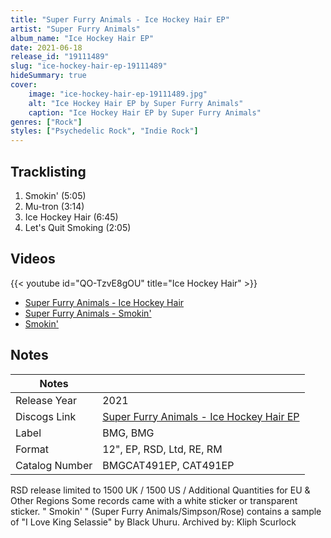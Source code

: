 ```yaml
---
title: "Super Furry Animals - Ice Hockey Hair EP"
artist: "Super Furry Animals"
album_name: "Ice Hockey Hair EP"
date: 2021-06-18
release_id: "19111489"
slug: "ice-hockey-hair-ep-19111489"
hideSummary: true
cover:
    image: "ice-hockey-hair-ep-19111489.jpg"
    alt: "Ice Hockey Hair EP by Super Furry Animals"
    caption: "Ice Hockey Hair EP by Super Furry Animals"
genres: ["Rock"]
styles: ["Psychedelic Rock", "Indie Rock"]
---
```


## Tracklisting
1. Smokin' (5:05)
2. Mu-tron (3:14)
3. Ice Hockey Hair (6:45)
4. Let's Quit Smoking (2:05)

## Videos
{{< youtube id="QO-TzvE8gOU" title="Ice Hockey Hair" >}}
- [Super Furry Animals - Ice Hockey Hair](https://www.youtube.com/watch?v=o2gh5kzeTPk)
- [Super Furry Animals - Smokin'](https://www.youtube.com/watch?v=kSThnmNv9f4)
- [Smokin'](https://www.youtube.com/watch?v=A8MIKyYh600)


## Notes

| Notes          |             |
| ---------------| ----------- |
| Release Year   | 2021 |
| Discogs Link   | [Super Furry Animals - Ice Hockey Hair EP](https://www.discogs.com/release/19111489-Super-Furry-Animals-Ice-Hockey-Hair-EP) |
| Label          | BMG, BMG |
| Format         | 12\", EP, RSD, Ltd, RE, RM |
| Catalog Number | BMGCAT491EP, CAT491EP |

RSD release limited to 1500 UK / 1500 US / Additional Quantities for EU & Other Regions  Some records came with a white sticker or transparent sticker.  " Smokin' " (Super Furry Animals/Simpson/Rose) contains a sample of "I Love King Selassie" by Black Uhuru.  Archived by: Kliph Scurlock    

